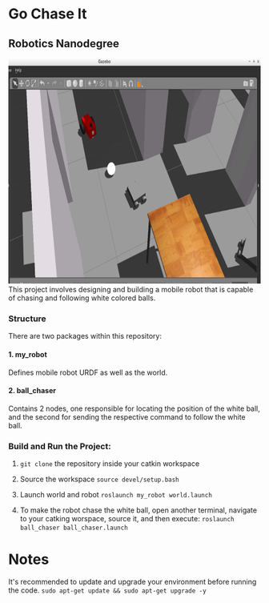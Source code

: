 # Go Chase It
## Robotics Nanodegree

<img src="https://github.com/yesusbc/RoboND-Go-Chase-It/blob/master/gochaseit1.png" width="793" height="450">
This project involves designing and building a mobile robot that is capable of chasing and following white colored balls.

### Structure
There are two packages within this repository:

#### 1. my_robot
Defines mobile robot URDF as well as the world.

#### 2. ball_chaser
Contains 2 nodes, one responsible for locating the position of the white ball, and the second for sending the respective command to follow the white ball.

### Build and Run the Project:

1. `git clone` the repository inside your catkin workspace

1. Source the workspace
`source devel/setup.bash`

1. Launch world and robot
`roslaunch my_robot world.launch`

1. To make the robot chase the white ball, open another terminal, navigate to your catking worspace, source it, and then execute:
`roslaunch ball_chaser ball_chaser.launch`


# Notes
It's recommended to update and upgrade your environment before running the code.
`sudo apt-get update && sudo apt-get upgrade -y`

